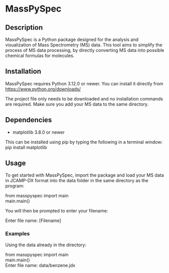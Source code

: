 # MassPySpec

## Description
MassPySpec is a Python package designed for the analysis and visualization of Mass Spectrometry (MS) data. This tool aims to simplify the process of MS data processing, by directly converting MS data into possible chemical formulas for molecules.

## Installation
MassPySpec requires Python 3.12.0 or newer. You can install it directly from https://www.python.org/downloads/


The project file only needs to be downloaded and no installation commands are required. Make sure you add your MS data to the same directory.


## Dependencies
- matplotlib 3.8.0 or newer

This can be installed using pip by typing the following in a terminal window:<br/>
pip install matplotlib


## Usage
To get started with MassPySpec, import the package and load your MS data in JCAMP-DX format into the data folder in the same directory as the program:

from masspyspec import main<br/>
main.main()

You will then be prompted to enter your filename:

Enter file name: [Filename]

### Examples
Using the data already in the directory:

from masspyspec import main<br/>
main.main()<br/>
Enter file name: data/benzene.jdx
